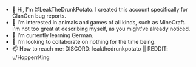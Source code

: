 - 👋 Hi, I’m @LeakTheDrunkPotato. I created this account specifically for ClanGen bug reports.
- 👀 I’m interested in animals and games of all kinds, such as MineCraft. I'm not too great at describing myself, as you might've already noticed.
- 🌱 I’m currently learning German.
- 💞️ I’m looking to collaborate on nothing for the time being.
- 📫 How to reach me: DISCORD: leakthedrunkpotato || REDDIT: u/HopperrKing

<!---
LeakTheDrunkPotato/LeakTheDrunkPotato is a ✨ special ✨ repository because its `README.md` (this file) appears on your GitHub profile.
You can click the Preview link to take a look at your changes.
--->
